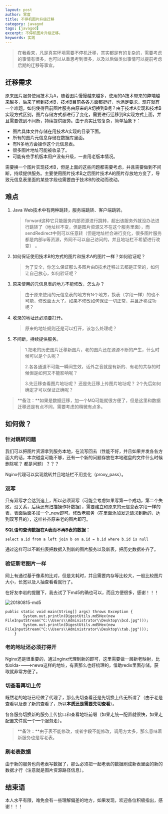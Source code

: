 ```yaml
---
layout: post 
author: 零度
title: 不停机图片升级迁移
category: javagod
tags: [javagod]
excerpt: 不停机图片升级迁移。
keywords: 实践
---
```



> 在我看来，凡是真实环境需要不停机迁移，其实都是有的复杂的，需要考虑的事情有很多，也可以从重思考到很多，以及以后做类似事情可以提前考虑后期的迁移等事宜。



## 迁移需求

原来图片服务使用技术为A，随着图片慢慢越来越多，使用的A技术带来的弊端越来越多，后来了解到技术B，技术B目前各各方面都挺好，也满足要求，现在就有一个难题，如何使得目前图片服务由原来的A切换到B呢？由于技术A实现和技术B实现方式区别，图片存储方式都进行了变化，需要进行迁移到B实现方式上面，并且需要做到不间断，持续提供服务。由于真实比较复杂，简单抽象下：

- 图片具体文件存储在用技术A实现的目录下面。
- 所有的图片元信息存储在数据库里面。
- 有N多地方会操作这个元信息表。
- 很多图片地址可能被收录了。
- 可能有些手机版本用户没有升级，一直用老版本情况。

需要换一个图片实现技术B，但是上面的这些问题都需要考虑，并且需要做到不间断，持续提供服务。主要使用图片技术B之后图片技术A的图片存放地方变了，导致元信息表里面的某些字段也需要由于技术B的改动而改动。



## 难点

1. Java Web技术中有两种跳转，服务端跳转、客户端跳转。
   >forward这种它只能服务内部资源进行跳转，超出该服务外就没办法进行跳转了（地址栏不变，但是图片资源又不在这个服务里面），而sendRedirect中则可以任意转（但是地址栏会进行变化，很多图片服务都是内部ip等资源，外网不可以自己访问的，并且地址栏不希望进行改变） 。

2. 如何保证使用技术B的方式的图片和技术A的图片一样？如何验证呢？

   > 为了安全，你怎么保证那么多图片由B技术迁移过去都是正常的，如何让自己放心，如何验证呢？


3. 原来使用的元信息表的地方不能修改，怎么办？
   > 由于原来使用的元信息表的地方有N个地方，换表（字段一样）的也不可能，修改面太大了。如果不修改如何保证一切正常，并且迁移成功呢？

4. 收录的地址还必须要打开。
   > 原来的地址规则还是可以打开，该怎么处理呢？

5. 不间断，持续提供服务。
   > 1.把老的历史图片迁移新图片，老的图片还在源源不断的产生，什么时候可以是个头呢？
   >
   > 2.各各通道不可能一瞬间生效，话外之音就是有新的、有老的共存的时候但是如何又不能影响呢？
   >
   > 3.先迁移查看图片地址呢？ 还是先迁移上传图片地址呢？ 2个先后如何确定才可以保证正确呢？

>**备注：**如果是数据迁移，加一个MQ可能就很方便了，但是这里和数据迁移还是有点不同，需要考虑的稍微有点多。



## 如何做？

### 针对跳转问题

我们可以把图片资源拿到服务本地，在流写回去（性能不好，并且如果并发各各方面大的话，本次磁盘可能不够，还有一个新的问题存放在本地磁盘的文件什么时候删除呢？ 都是问题）？？？

Nginx代理可以实现跳转并且地址栏不用变化（proxy_pass）。



### 双写

只有双写才会达到追上，所以必须双写（可能会考虑如果写第一个成功，第二个失败，没关系，后续还有扫描操作补数据），需要建立和原来的元信息表字段一样的表，表面后面多加一个_new即可。修改老服务（在里面添加发送请求到新的，达到双写目的），这样补齐原来老的图片即可。

**SQL语句查询数据在A表而不再B表的数据：**

```
select a.id from a left join b on a.id = b.id where b.id is null
```

通过这样可以不断扫表把数据入到新的图片服务以及新表，把历史数据补齐了。



### 验证新老图片一样

网上有通过基于像素的比对，但是太耗时，并且需要内存等比较大，一般比较图片大小，长宽以及人抽查看看就行了。

在好友李岩的提醒下，我去试了下md5的确也可以，而且方便很多，感谢！！！

![20180815-md5](http://132.232.110.154/assets/images/2018/20180815-md5.png)
```
public static void main(String[] args) throws Exception {
        System.out.println(DigestUtils.md5Hex(new FileInputStream("C:\\Users\\Administrator\\Desktop\\bcd.jpg")));
        System.out.println(DigestUtils.md5Hex(new FileInputStream("C:\\Users\\Administrator\\Desktop\\tab.jpg")));
    }
```


### 老的地址还必须打得开

Nginx还是很重要的，通过nginx代理到新的即可，这里需要做一层新老映射，比如olda---->newa这样的地址，有表那么也好梳理的，借助redis里面存储，获取就非常方便了。





### 切查看再切上传

既然老的地址已经做了代理了，那么先切查看还是先切换上传无所谓了（由于老是查看以及走了新的查看了，所以**本质还是需要先切查看**）。

各各服务切换新的服务上传接口和查看地址前缀（如果走统一配置就很快，如果走配置文件就一个一个服务走）。

> **备注：**由于表不能修改，或者字段不能修改，调用方太多，那么意味着新服务也是写老表。



### 刷老表数据

由于新的服务也向老表写数据了，那么必须把一起老表的数据刷成新表里面的新的数据才行（注意就是图片资源路径信息）。


## 结束语
本人水平有限，难免会有一些理解偏差的地方，如果发现，欢迎各位积极指出，感谢！！！


